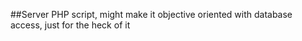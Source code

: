 ##Server
PHP script, might make it objective oriented with database access, just for the heck of it
